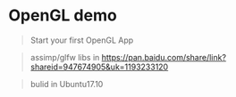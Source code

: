 # OpenGL demo
> Start your first OpenGL App

> assimp/glfw libs in https://pan.baidu.com/share/link?shareid=947674905&uk=1193233120

> bulid in Ubuntu17.10